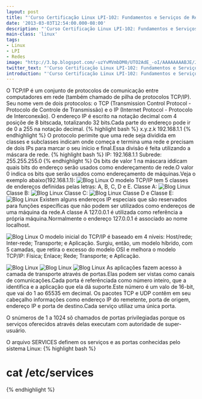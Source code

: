 ```yaml
---
layout: post
title: "'Curso Certificação Linux LPI-102: Fundamentos e Serviços de Rede - TCP-IPv4'"
date: '2013-03-03T12:54:00.000-08:00'
description: "'Curso Certificação Linux LPI-102: Fundamentos e Serviços de Rede - TCP-IPv4'"
main-class: 'linux'
tags:
- Linux
- LPI
- Redes
image: "http://3.bp.blogspot.com/-uzYvMVmbDM0/UTO2AdE_-oI/AAAAAAAABJE/J4FhP_Jt0tg/s72-c/Captura_de_tela-3.png"
twitter_text: "'Curso Certificação Linux LPI-102: Fundamentos e Serviços de Rede - TCP-IPv4'"
introduction: "'Curso Certificação Linux LPI-102: Fundamentos e Serviços de Rede - TCP-IPv4'"
---
```

 O TCP/IP é um conjunto de protocolos de comunicação entre computadores em rede (também chamado de pilha de protocolos TCP/IP). Seu nome vem de dois protocolos: o TCP (Transmission Control Protocol - Protocolo de Controle de Transmissão) e o IP (Internet Protocol - Protocolo de Interconexão).
 O endereço IP é escrito na notação decimal com 4 posiçõe de 8 bitscada, totalizando 32 bits.Cada parte do endereço pode ir de 0 a 255 na notação decimal.
{% highlight bash %}
x.y.z.k
192.168.1.1
{% endhighlight %}
O protocolo perimite que uma rede seja dividida em classes e subclasses indicam onde começa e termina uma rede e precisam de dois IPs para marcar o seu início e final.Essa divisão é feita utilizando a máscara de rede.
{% highlight bash %}
IP:    192.168.1.1
Subrede:  255.255.255.0
{% endhighlight %}
 Os bits de valor 1 na máscara iddicam quais bits do endereço serão usados como endereçamento de rede.O valor 0 indica os bits que serão usados como endereçamento de máquinas.Veja o exemplo abaixo(192.168.1.1):
![Blog Linux](http://3.bp.blogspot.com/-uzYvMVmbDM0/UTO2AdE_-oI/AAAAAAAABJE/J4FhP_Jt0tg/s320/Captura_de_tela-3.png "Blog Linux")
O modelo TCP/IP tem 5 classes de endereços definidas pelas letras: A, B, C, D e E.
Classe A:
![Blog Linux](http://3.bp.blogspot.com/-ogH0TKeTcFo/UTO2kMGhBjI/AAAAAAAABJw/ugU3HHSXjFU/s320/Captura_de_tela-5.png "Blog Linux")
Classe B:
![Blog Linux](http://4.bp.blogspot.com/-fJBugVNbp0Y/UTO2kyt6b9I/AAAAAAAABKA/ns0hq5pYjrg/s320/Captura_de_tela-7.png "Blog Linux")
Classe C:
![Blog Linux](http://1.bp.blogspot.com/-PprDVNJBmok/UTO2kx75RmI/AAAAAAAABJ8/cdnoGkB4BxQ/s320/Captura_de_tela-8.png "Blog Linux")
Classe D e Classe E:
![Blog Linux](http://2.bp.blogspot.com/-nwSk5bK5Kjs/UTO2i3CprlI/AAAAAAAABJQ/5_h-uwu0e8o/s320/Captura_de_tela-10.png "Blog Linux")
 Existem alguns endereços IP especiais que são reservados para funções específicas que não podem ser utilizados como endereços de uma máquina da rede.A classe A 127.0.0.1 é utilizada como referência a própria máquina.Normalmente o endereço 127.0.0.1 é associado ao nome localhost.
 
![Blog Linux](http://4.bp.blogspot.com/-653U-HlQK4E/UTO2iyfqtTI/AAAAAAAABJM/ogzOjf8CYaw/s320/Captura_de_tela-11.png "Blog Linux")
 O modelo inicial do TCP/IP é baseado em 4 níveis: Host/rede; Inter-rede; Transporte; e Aplicação. Surgiu, então, um modelo híbrido, com 5 camadas, que retira o excesso do modelo OSI e melhora o modelo TCP/IP: Física; Enlace; Rede; Transporte; e Aplicação.
 
![Blog Linux](http://2.bp.blogspot.com/-Pu7g2sJeGxY/UTO2i-kVB7I/AAAAAAAABJY/baPjbFCtnJ0/s320/Captura_de_tela-12.png "Blog Linux")
![Blog Linux](http://4.bp.blogspot.com/-gTikMQfrRzc/UTO2j0AQm1I/AAAAAAAABJo/MicSYbhqXPQ/s320/Captura_de_tela-13.png "Blog Linux")
![Blog Linux](http://4.bp.blogspot.com/-NCIWD0CgUww/UTO2jrUVkYI/AAAAAAAABJk/CzfuTyoeN9s/s320/Captura_de_tela-14.png "Blog Linux")
 As aplicações fazem acesso à camada de transporte através de portas.Elas podem ser vistas como canais de comunicações.Cada porta é referênciada como número inteiro, que a identifica e a aplicação que ela dá suporte.Este número é um valo de 16-bit, que vai do 1 ao 65535 em decimal.
 Os pacotes TCP e UDP contêm em seu cabeçalho informações como endereço IP do remetente, porta de origem, endereço IP e porta de destino.Cada serviço utiliaz uma única porta.
 
 O snúmeros de 1 a 1024 sõ chamados de portas privilegiadas porque os serviços oferecidos através delas executam com autoridade de super-usuário.
 
 O arquivo SERVICES definem os serviços e as portas conhecidas pelo sistema Linux:
 {% highlight bash %}
# cat /etc/services
{% endhighlight %}
 

